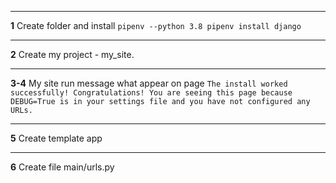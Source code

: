 ***
**1** Create folder and install `pipenv --python 3.8 pipenv install django`
***
**2** Create my project - my_site.
***
**3-4** My site run message what appear on page `The install worked successfully! Congratulations! You are seeing this page because DEBUG=True is in your settings file and you have not configured any URLs.`
***
**5** Create template app
***
**6** Create file main/urls.py